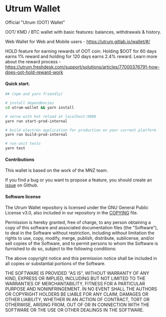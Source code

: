 # Utrum Wallet

Official "Utrum (OOT) Wallet"

OOT/ KMD / BTC wallet with basic features: balances, withdrawals & history.

Web Wallet for Web and Mobile users - https://utrum.gitlab.io/wallet/#/

HOLD feature for earning rewards of OOT coin. Holding $OOT for 60 days earns 1% reward and holding for 120 days earns 2.4% reward. Learn more about the reward process - https://utrum.freshdesk.com/support/solutions/articles/77000376791-how-does-oot-hold-reward-work

#### Quick start.

``` bash
## (npm and yarn friendly)

# install dependencies
cd utrum-wallet && yarn install

# serve with hot reload at localhost:9080
yarn run start-prod-internal

# build electron application for production on your current platform
yarn run build-prod-internal

# run unit tests
yarn test

```

#### Contributions

This wallet is based on the work of the MNZ team.

If you find a bug or you want to propose a feature, you should create an [issue](https://github.com/Utrum/utrum-wallet/issues/new) on Github.

#### Software license

The Utrum Wallet repository is licensed under the GNU General Public License v3.0, also included in our repository in the [COPYING](https://github.com/Utrum/utrum-wallet/blob/develop/LEGAL/COPYING) file.

Permission is hereby granted, free of charge, to any person obtaining a copy of this software and associated documentation files (the "Software"), to deal in the Software without restriction, including without limitation the rights to use, copy, modify, merge, publish, distribute, sublicense, and/or sell copies of the Software, and to permit persons to whom the Software is furnished to do so, subject to the following conditions:

The above copyright notice and this permission notice shall be included in all copies or substantial portions of the Software.

THE SOFTWARE IS PROVIDED "AS IS", WITHOUT WARRANTY OF ANY KIND, EXPRESS OR IMPLIED, INCLUDING BUT NOT LIMITED TO THE WARRANTIES OF MERCHANTABILITY, FITNESS FOR A PARTICULAR PURPOSE AND NONINFRINGEMENT. IN NO EVENT SHALL THE AUTHORS OR COPYRIGHT HOLDERS BE LIABLE FOR ANY CLAIM, DAMAGES OR OTHER LIABILITY, WHETHER IN AN ACTION OF CONTRACT, TORT OR OTHERWISE, ARISING FROM, OUT OF OR IN CONNECTION WITH THE SOFTWARE OR THE USE OR OTHER DEALINGS IN THE SOFTWARE.
